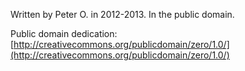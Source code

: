 Written by Peter O. in 2012-2013.  In the public domain.

Public domain dedication: [http://creativecommons.org/publicdomain/zero/1.0/](http://creativecommons.org/publicdomain/zero/1.0/)
